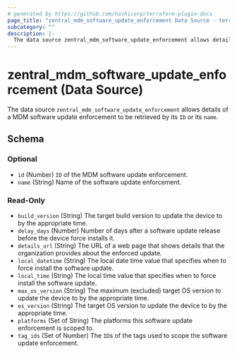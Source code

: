 ```yaml
---
# generated by https://github.com/hashicorp/terraform-plugin-docs
page_title: "zentral_mdm_software_update_enforcement Data Source - terraform-provider-zentral"
subcategory: ""
description: |-
  The data source zentral_mdm_software_update_enforcement allows details of a MDM software update enforcement to be retrieved by its ID or its name.
---
```


# zentral_mdm_software_update_enforcement (Data Source)

The data source `zentral_mdm_software_update_enforcement` allows details of a MDM software update enforcement to be retrieved by its `ID` or its `name`.



<!-- schema generated by tfplugindocs -->
## Schema

### Optional

- `id` (Number) `ID` of the MDM software update enforcement.
- `name` (String) Name of the software update enforcement.

### Read-Only

- `build_version` (String) The target build version to update the device to by the appropriate time.
- `delay_days` (Number) Number of days after a software update release before the device force installs it.
- `details_url` (String) The URL of a web page that shows details that the organization provides about the enforced update.
- `local_datetime` (String) The local date time value that specifies when to force install the software update.
- `local_time` (String) The local time value that specifies when to force install the software update.
- `max_os_version` (String) The maximum (excluded) target OS version to update the device to by the appropriate time.
- `os_version` (String) The target OS version to update the device to by the appropriate time.
- `platforms` (Set of String) The platforms this software update enforcement is scoped to.
- `tag_ids` (Set of Number) The `ID`s of the tags used to scope the software update enforcement.
